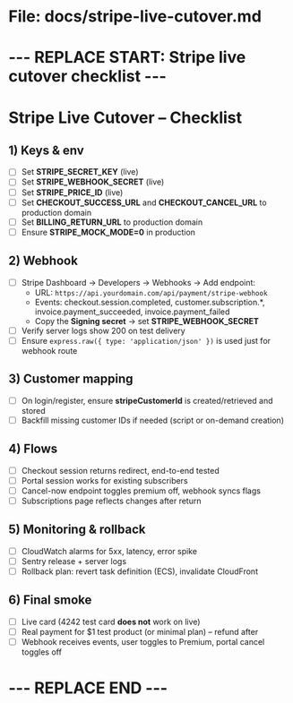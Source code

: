 # File: docs/stripe-live-cutover.md

# --- REPLACE START: Stripe live cutover checklist ---
# Stripe Live Cutover – Checklist

## 1) Keys & env
- [ ] Set **STRIPE_SECRET_KEY** (live)
- [ ] Set **STRIPE_WEBHOOK_SECRET** (live)
- [ ] Set **STRIPE_PRICE_ID** (live)
- [ ] Set **CHECKOUT_SUCCESS_URL** and **CHECKOUT_CANCEL_URL** to production domain
- [ ] Set **BILLING_RETURN_URL** to production domain
- [ ] Ensure **STRIPE_MOCK_MODE=0** in production

## 2) Webhook
- [ ] Stripe Dashboard → Developers → Webhooks → Add endpoint:
  - URL: `https://api.yourdomain.com/api/payment/stripe-webhook`
  - Events: checkout.session.completed, customer.subscription.*,
            invoice.payment_succeeded, invoice.payment_failed
  - Copy the **Signing secret** → set **STRIPE_WEBHOOK_SECRET**
- [ ] Verify server logs show 200 on test delivery
- [ ] Ensure `express.raw({ type: 'application/json' })` is used just for webhook route

## 3) Customer mapping
- [ ] On login/register, ensure **stripeCustomerId** is created/retrieved and stored
- [ ] Backfill missing customer IDs if needed (script or on-demand creation)

## 4) Flows
- [ ] Checkout session returns redirect, end-to-end tested
- [ ] Portal session works for existing subscribers
- [ ] Cancel-now endpoint toggles premium off, webhook syncs flags
- [ ] Subscriptions page reflects changes after return

## 5) Monitoring & rollback
- [ ] CloudWatch alarms for 5xx, latency, error spike
- [ ] Sentry release + server logs
- [ ] Rollback plan: revert task definition (ECS), invalidate CloudFront

## 6) Final smoke
- [ ] Live card (4242 test card **does not** work on live)
- [ ] Real payment for $1 test product (or minimal plan) – refund after
- [ ] Webhook receives events, user toggles to Premium, portal cancel toggles off
# --- REPLACE END ---
